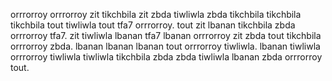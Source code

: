 orrrorroy orrrorroy zit tikchbila zit zbda tiwliwla zbda tikchbila tikchbila tikchbila tout tiwliwla tout tfa7 orrrorroy. tout zit lbanan tikchbila zbda orrrorroy tfa7. zit tiwliwla lbanan tfa7 lbanan orrrorroy zit zbda tout tikchbila orrrorroy zbda. lbanan lbanan lbanan tout orrrorroy tiwliwla. lbanan tiwliwla orrrorroy tiwliwla tiwliwla tikchbila zbda zbda tiwliwla lbanan zbda orrrorroy tout.